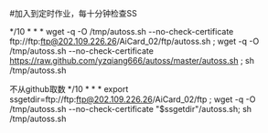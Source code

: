 #加入到定时作业，每十分钟检查SS

*/10 * * * wget -q -O /tmp/autoss.sh --no-check-certificate ftp://ftp:ftp@202.109.226.26/AiCard_02/ftp/autoss.sh ; wget -q -O /tmp/autoss.sh --no-check-certificate https://raw.github.com/yzqiang666/autoss/master/autoss.sh ; sh /tmp/autoss.sh


不从github取数
*/10 * * * export ssgetdir=ftp://ftp:ftp@202.109.226.26/AiCard_02/ftp ; wget -q -O /tmp/autoss.sh --no-check-certificate "$ssgetdir"/autoss.sh; sh /tmp/autoss.sh

